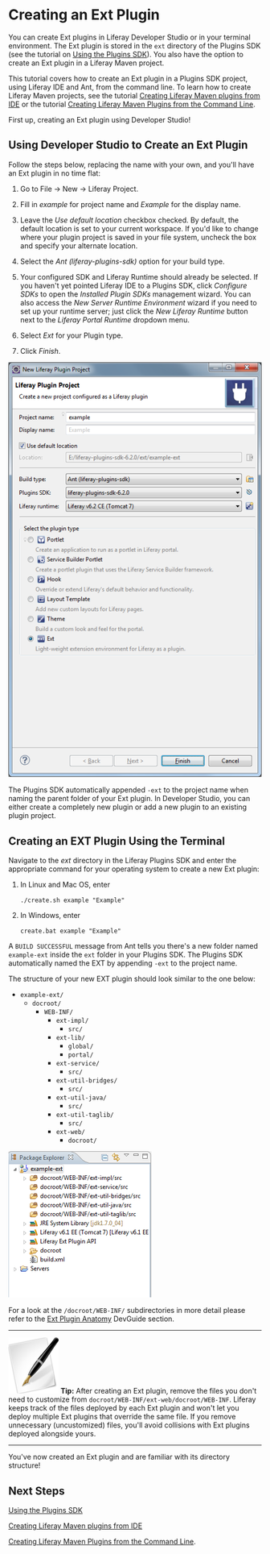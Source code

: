 # Creating an Ext Plugin

You can create Ext plugins in Liferay Developer Studio or in your terminal
environment. The Ext plugin is stored in the `ext` directory of the Plugins SDK
(see the tutorial on [Using the Plugins SDK](/tutorials/-/knowledge_base/using-the-plugins-sdk-lp-6-2-develop-tutorial)). 
You also have the option to create an Ext plugin in a Liferay Maven project.

This tutorial covers how to create an Ext plugin in a Plugins SDK project, using
Liferay IDE and Ant, from the command line. To learn how to create Liferay Maven 
projects, see the tutorial [Creating Liferay Maven plugins from IDE](/tutorials/-/knowledge_base/creating-liferay-maven-plugins-from-liferay-ide-lp-6-2-develop-tutorial) 
or the tutorial [Creating Liferay Maven Plugins from the Command Line](/tutorials/-/knowledge_base/creating-liferay-maven-plugins-from-the-command-lin-lp-6-2-develop-tutorial). 

First up, creating an Ext plugin using Developer Studio!

## Using Developer Studio to Create an Ext Plugin

Follow the steps below, replacing the name with your own, and you'll have an Ext 
plugin in no time flat:

1.  Go to File &rarr; New &rarr; Liferay Project. 

2.  Fill in *example* for project name and *Example* for the display name. 

3.  Leave the *Use default location* checkbox checked. By default, the
	default location is set to your current workspace. If you'd like to change
	where your plugin project is saved in your file system, uncheck the box and
	specify your alternate location. 

4.  Select the *Ant (liferay-plugins-sdk)* option for your build type.

5.  Your configured SDK and Liferay Runtime should already be selected. If you
    haven't yet pointed Liferay IDE to a Plugins SDK, click *Configure SDKs* to
    open the *Installed Plugin SDKs* management wizard. You can also access the
    *New Server Runtime Environment* wizard if you need to set up your runtime
    server; just click the *New Liferay Runtime* button next to the *Liferay
    Portal Runtime* dropdown menu. 

6.  Select *Ext* for your Plugin type. 

7.  Click *Finish*. 

![Figure 1: You can even create an Ext plugin project with Liferay IDE.](../../images/ext-create-an-ext-plugin-project.png)

The Plugins SDK automatically appended `-ext` to the project name when naming
the parent folder of your Ext plugin. In Developer Studio, you can either create
a completely new plugin or add a new plugin to an existing plugin project. 

## Creating an EXT Plugin Using the Terminal

Navigate to the *ext* directory in the Liferay Plugins SDK and enter the
appropriate command for your operating system to create a new Ext plugin: 

1.  In Linux and Mac OS, enter

        ./create.sh example "Example"

2.  In Windows, enter

        create.bat example "Example"

A `BUILD SUCCESSFUL` message from Ant tells you there's a new folder named
`example-ext` inside the `ext` folder in your Plugins SDK. The Plugins SDK
automatically named the EXT by appending `-ext` to the project name. 

The structure of your new EXT plugin should look similar to the one below: 

- `example-ext/`
    - `docroot/`
        - `WEB-INF/`
            - `ext-impl/`
                - `src/`
            -  `ext-lib/`
                - `global/`
                - `portal/`
            - `ext-service/`
                - `src/`
            - `ext-util-bridges/`
                - `src/`
            - `ext-util-java/`
                - `src/`
            - `ext-util-taglib/`
                - `src/`
            - `ext-web/`
                - `docroot/`

![Figure 2: Here's the directory structure in the Ext plugin's Package Explorer](../../images/07-ext-plugins-2.png)

For a look at the `/docroot/WEB-INF/` subdirectories in more detail please refer
to the [Ext Plugin Anatomy](http://www.liferay.com/documentation/liferay-portal/6.2/development/-/ai/creating-an-ext-plugin-liferay-portal-6-2-dev-guide-12-en) 
DevGuide section.

---

 ![tip](../../images/tip-pen-paper.png) **Tip:** After creating an Ext plugin,
 remove the files you don't need to customize from
 `docroot/WEB-INF/ext-web/docroot/WEB-INF`. Liferay keeps track of the files
 deployed by each Ext plugin and won't let you deploy multiple Ext plugins that
 override the same file. If you remove unnecessary (uncustomized) files, you'll
 avoid collisions with Ext plugins deployed alongside yours. 

---

You've now created an Ext plugin and are familiar with its directory structure! 

## Next Steps

 [Using the Plugins SDK](/tutorials/-/knowledge_base/using-the-plugins-sdk-lp-6-2-develop-tutorial)
 
 [Creating Liferay Maven plugins from IDE](/tutorials/-/knowledge_base/creating-liferay-maven-plugins-from-liferay-ide-lp-6-2-develop-tutorial) 
 
 [Creating Liferay Maven Plugins from the Command Line](/tutorials/-/knowledge_base/creating-liferay-maven-plugins-from-the-command-lin-lp-6-2-develop-tutorial). 

